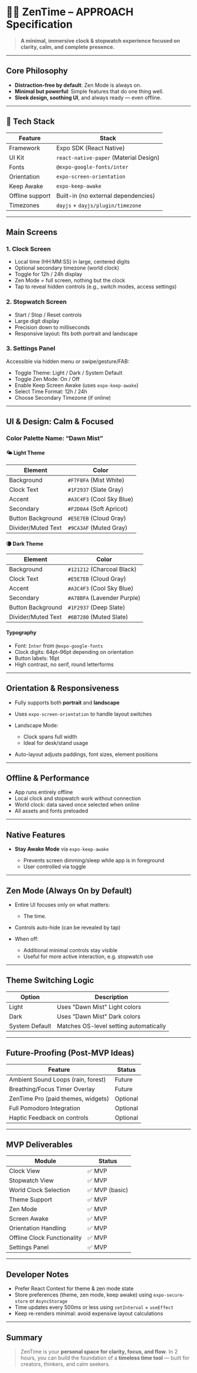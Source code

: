 # 🧘‍♂️ ZenTime – APPROACH Specification

> **A minimal, immersive clock & stopwatch experience focused on clarity, calm, and complete presence.**

---

## Core Philosophy

* **Distraction-free by default**: Zen Mode is always on.
* **Minimal but powerful**: Simple features that do one thing well.
* **Sleek design, soothing UI**, and always ready — even offline.

---

## 🔧 Tech Stack

| Feature         | Stack                                  |
| --------------- | -------------------------------------- |
| Framework       | Expo SDK (React Native)                |
| UI Kit          | `react-native-paper` (Material Design) |
| Fonts           | `@expo-google-fonts/inter`             |
| Orientation     | `expo-screen-orientation`              |
| Keep Awake      | `expo-keep-awake`                      |
| Offline support | Built-in (no external dependencies)    |
| Timezones       | `dayjs` + `dayjs/plugin/timezone`      |

---

## Main Screens

### 1. **Clock Screen**

* Local time (HH\:MM\:SS) in large, centered digits
* Optional secondary timezone (world clock)
* Toggle for 12h / 24h display
* Zen Mode = full screen, nothing but the clock
* Tap to reveal hidden controls (e.g., switch modes, access settings)

### 2. **Stopwatch Screen**

* Start / Stop / Reset controls
* Large digit display
* Precision down to milliseconds
* Responsive layout: fits both portrait and landscape

### 3. **Settings Panel**

Accessible via hidden menu or swipe/gesture/FAB:

* Toggle Theme: Light / Dark / System Default
* Toggle Zen Mode: On / Off
* Enable Keep Screen Awake (uses `expo-keep-awake`)
* Select Time Format: 12h / 24h
* Choose Secondary Timezone (if online)

---

## UI & Design: Calm & Focused

### Color Palette Name: **“Dawn Mist”**

#### 🌤 Light Theme

| Element            | Color                     |
| ------------------ | ------------------------- |
| Background         | `#F7F8FA` (Mist White)    |
| Clock Text         | `#1F2937` (Slate Gray)    |
| Accent             | `#A3C4F3` (Cool Sky Blue) |
| Secondary          | `#F2D0A4` (Soft Apricot)  |
| Button Background  | `#E5E7EB` (Cloud Gray)    |
| Divider/Muted Text | `#9CA3AF` (Muted Gray)    |

#### 🌘 Dark Theme

| Element            | Color                       |
| ------------------ | --------------------------- |
| Background         | `#121212` (Charcoal Black)  |
| Clock Text         | `#E5E7EB` (Cloud Gray)      |
| Accent             | `#A3C4F3` (Cool Sky Blue)   |
| Secondary          | `#A78BFA` (Lavender Purple) |
| Button Background  | `#1F2937` (Deep Slate)      |
| Divider/Muted Text | `#6B7280` (Muted Slate)     |

#### Typography

* Font: `Inter` from `@expo-google-fonts`
* Clock digits: 64pt–96pt depending on orientation
* Button labels: 16pt
* High contrast, no serif, round letterforms

---

## Orientation & Responsiveness

* Fully supports both **portrait** and **landscape**
* Uses `expo-screen-orientation` to handle layout switches
* Landscape Mode:

  * Clock spans full width
  * Ideal for desk/stand usage
* Auto-layout adjusts paddings, font sizes, element positions

---

## Offline & Performance

* App runs entirely offline
* Local clock and stopwatch work without connection
* World clock: data saved once selected when online
* All assets and fonts preloaded

---

## Native Features

* **Stay Awake Mode** via `expo-keep-awake`

  * Prevents screen dimming/sleep while app is in foreground
  * User controlled via toggle

---

## Zen Mode (Always On by Default)

* Entire UI focuses only on what matters:

  * The time.
* Controls auto-hide (can be revealed by tap)
* When off:

  * Additional minimal controls stay visible
  * Useful for more active interaction, e.g. stopwatch use

---

## Theme Switching Logic

| Option         | Description                            |
| -------------- | -------------------------------------- |
| Light          | Uses "Dawn Mist" Light colors          |
| Dark           | Uses "Dawn Mist" Dark colors           |
| System Default | Matches OS-level setting automatically |

---

## Future-Proofing (Post-MVP Ideas)

| Feature                            | Status   |
| ---------------------------------- | -------- |
| Ambient Sound Loops (rain, forest) | Future   |
| Breathing/Focus Timer Overlay      | Future   |
| ZenTime Pro (paid themes, widgets) | Optional |
| Full Pomodoro Integration          | Optional |
| Haptic Feedback on controls        | Optional |

---

## MVP Deliverables

| Module                      | Status        |
| --------------------------- | ------------- |
| Clock View                  | ✅ MVP         |
| Stopwatch View              | ✅ MVP         |
| World Clock Selection       | ✅ MVP (basic) |
| Theme Support               | ✅ MVP         |
| Zen Mode                    | ✅ MVP         |
| Screen Awake                | ✅ MVP         |
| Orientation Handling        | ✅ MVP         |
| Offline Clock Functionality | ✅ MVP         |
| Settings Panel              | ✅ MVP         |

---

## Developer Notes

* Prefer React Context for theme & zen mode state
* Store preferences (theme, zen mode, keep awake) using `expo-secure-store` or `AsyncStorage`
* Time updates every 500ms or less using `setInterval` + `useEffect`
* Keep re-renders minimal: avoid expensive layout calculations

---

## Summary

> ZenTime is your **personal space for clarity, focus, and flow**.
> In 2 hours, you can build the foundation of a **timeless time tool** — built for creators, thinkers, and calm seekers.
